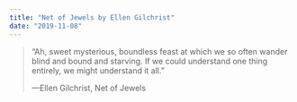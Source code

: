 ```yaml
---
title: "Net of Jewels by Ellen Gilchrist"
date: "2019-11-08"
---
```


> “Ah, sweet mysterious, boundless feast at which we so often wander blind and bound and starving. If we could understand one thing entirely, we might understand it all.”
> 
> —Ellen Gilchrist, Net of Jewels
